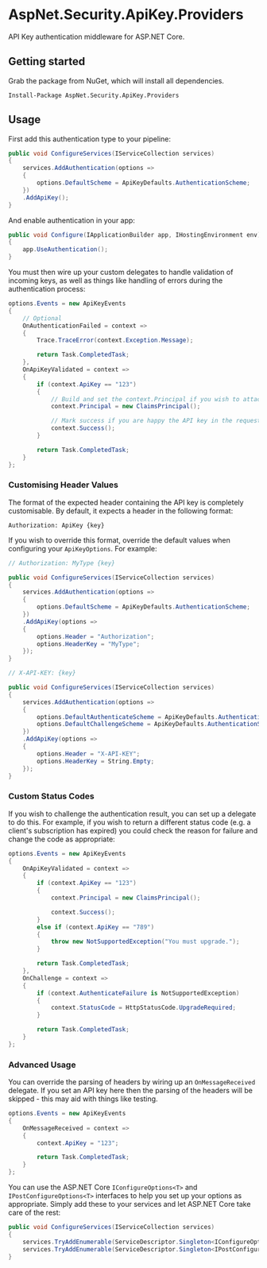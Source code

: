 # AspNet.Security.ApiKey.Providers
 API Key authentication middleware for ASP.NET Core.

## Getting started
Grab the package from NuGet, which will install all dependencies.

`Install-Package AspNet.Security.ApiKey.Providers`

## Usage
First add this authentication type to your pipeline:

```csharp
public void ConfigureServices(IServiceCollection services)
{
    services.AddAuthentication(options =>
    {
        options.DefaultScheme = ApiKeyDefaults.AuthenticationScheme;
    })
    .AddApiKey();
}
```

And enable authentication in your app:

```csharp
public void Configure(IApplicationBuilder app, IHostingEnvironment env)
{
    app.UseAuthentication();
}
```

You must then wire up your custom delegates to handle validation of incoming keys, as well as things like handling of errors during the authentication process:

```csharp
options.Events = new ApiKeyEvents
{
    // Optional
    OnAuthenticationFailed = context =>
    {
        Trace.TraceError(context.Exception.Message);

        return Task.CompletedTask;
    },
    OnApiKeyValidated = context =>
    {
        if (context.ApiKey == "123")
        {
            // Build and set the context.Principal if you wish to attach an identity to your incoming request.
            context.Principal = new ClaimsPrincipal();

            // Mark success if you are happy the API key in the request is valid.
            context.Success();
        }

        return Task.CompletedTask;
    }
};
```

### Customising Header Values
The format of the expected header containing the API key is completely customisable. By default, it expects a header in the following format:

```
Authorization: ApiKey {key}
```

If you wish to override this format, override the default values when configuring your `ApiKeyOptions`. For example:

```csharp
// Authorization: MyType {key}

public void ConfigureServices(IServiceCollection services)
{
    services.AddAuthentication(options =>
    {
        options.DefaultScheme = ApiKeyDefaults.AuthenticationScheme;
    })
    .AddApiKey(options =>
    {
        options.Header = "Authorization";
        options.HeaderKey = "MyType";
    });
}

// X-API-KEY: {key}

public void ConfigureServices(IServiceCollection services)
{
    services.AddAuthentication(options =>
    {
        options.DefaultAuthenticateScheme = ApiKeyDefaults.AuthenticationScheme;
        options.DefaultChallengeScheme = ApiKeyDefaults.AuthenticationScheme;
    })
    .AddApiKey(options =>
    {
        options.Header = "X-API-KEY";
        options.HeaderKey = String.Empty;
    });
}
```

### Custom Status Codes
If you wish to challenge the authentication result, you can set up a delegate to do this. For example, if you wish to return a different status code (e.g. a client's subscription has expired) you could check the reason for failure and change the code as appropriate:

```csharp
options.Events = new ApiKeyEvents
{
    OnApiKeyValidated = context =>
    {
        if (context.ApiKey == "123")
        {
            context.Principal = new ClaimsPrincipal();

            context.Success();
        }
        else if (context.ApiKey == "789")
        {
            throw new NotSupportedException("You must upgrade.");
        }

        return Task.CompletedTask;
    },
    OnChallenge = context =>
    {
        if (context.AuthenticateFailure is NotSupportedException)
        {
            context.StatusCode = HttpStatusCode.UpgradeRequired;
        }

        return Task.CompletedTask;
    }
};
```

### Advanced Usage
You can override the parsing of headers by wiring up an `OnMessageReceived` delegate. If you set an API key here then the parsing of the headers will be skipped - this may aid with things like testing.

```csharp
options.Events = new ApiKeyEvents
{
    OnMessageReceived = context =>
    {
        context.ApiKey = "123";

        return Task.CompletedTask;
    }
};
```

You can use the ASP.NET Core `IConfigureOptions<T>` and `IPostConfigureOptions<T>` interfaces to help you set up your options as appropriate. Simply add these to your services and let ASP.NET Core take care of the rest:

```csharp
public void ConfigureServices(IServiceCollection services)
{
    services.TryAddEnumerable(ServiceDescriptor.Singleton<IConfigureOptions<ApiKeyOptions>, MyConfigureOptions>());
    services.TryAddEnumerable(ServiceDescriptor.Singleton<IPostConfigureOptions<ApiKeyOptions>, MyPostConfigureOptions>());
}
```
